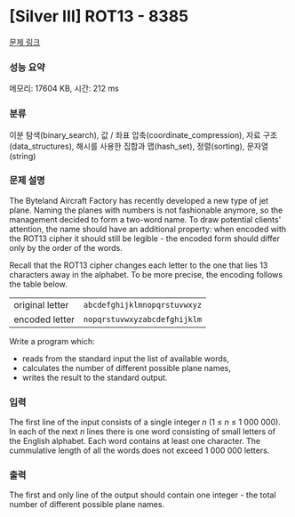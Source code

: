 # [Silver III] ROT13 - 8385 

[문제 링크](https://www.acmicpc.net/problem/8385) 

### 성능 요약

메모리: 17604 KB, 시간: 212 ms

### 분류

이분 탐색(binary_search), 값 / 좌표 압축(coordinate_compression), 자료 구조(data_structures), 해시를 사용한 집합과 맵(hash_set), 정렬(sorting), 문자열(string)

### 문제 설명

<p>The Byteland Aircraft Factory has recently developed a new type of jet plane. Naming the planes with numbers is not fashionable anymore, so the management decided to form a two-word name. To draw potential clients' attention, the name should have an additional property: when encoded with the ROT13 cipher it should still be legible - the encoded form should differ only by the order of the words.</p>

<p>Recall that the ROT13 cipher changes each letter to the one that lies 13 characters away in the alphabet. To be more precise, the encoding follows the table below.</p>

<table class="table table-bordered" style="width: 100%;">
	<tbody>
		<tr>
			<td>original letter</td>
			<td><code>abcdefghijklmnopqrstuvwxyz</code></td>
		</tr>
		<tr>
			<td>encoded letter</td>
			<td><code>nopqrstuvwxyzabcdefghijklm</code></td>
		</tr>
	</tbody>
</table>

<p>Write a program which:</p>

<ul>
	<li>reads from the standard input the list of available words,</li>
	<li>calculates the number of different possible plane names,</li>
	<li>writes the result to the standard output.</li>
</ul>

### 입력 

 <p>The first line of the input consists of a single integer <em>n</em> (1 ≤ <em>n</em> ≤ 1 000 000). In each of the next <em>n</em> lines there is one word consisting of small letters of the English alphabet. Each word contains at least one character. The cummulative length of all the words does not exceed 1 000 000 letters.</p>

### 출력 

 <p>The first and only line of the output should contain one integer - the total number of different possible plane names.</p>

